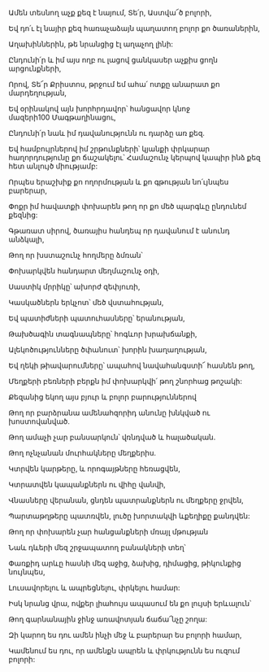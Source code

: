 Ամեն տեսնող աչք քեզ է նայում, Տե՛ր, Աստվա՜ծ բոլորի,

Եվ դո՛ւ էլ նայիր քեզ հառաչաձայն պաղատող բոլոր քո ծառաներին,

Աղախիններին, թե նրանցից էլ աղաչող լինի:

Ընդունի՛ր և իմ այս ողբ ու լացով ցանկասեր աչքիս ցողն արցունքների,

Որով, Տե՜ր Քրիստոս, թրջում եմ ահա՛ ոտքը անարատ քո մարդեղության,

Եվ օրինակով այն խորհրդավոր՝ հանցավոր կնոջ մազերի100 Մագթաղինացու,

Ընդունի՛ր նաև իմ դավանությունն ու դարձը առ քեզ.

Եվ համբույրներով իմ շրթունքների՝ կյանքի փրկարար հաղորդությունը քո ճաշակելու՝ Համաշունչ կերպով կապիր ինձ քեզ հետ անլույծ միությամբ:

Որպես երաշխիք քո ողորմության և քո գթության նո՛ւյնպես բարերար,

Փոքր իմ հավատքի փոխարեն թող որ քո մեծ պարգևը ընդունեմ քեզնից:

Գթառատ սիրով, ծառայիս հանդեպ որ դավանում է անունդ անձկալի,

Թող որ խստաշունչ հողմերը ձմռան՝

Փոխարկվեն հանդարտ մեղմաշունչ օդի,

Սաստիկ մրրիկը՝ ախորժ զեփյուռի,

Կասկածներն երկչոտ՝ մեծ վստահության,

Եվ պատիժների պատուհասները՝ երանության,

Թախծագին տագնապները՝ հոգևոր խրախճանքի,

Ալեկոծությունները ծփանուտ՝ խորին խաղաղության,

Եվ ղեկի թիավարումները՝ ապահով նավահանգստի՜ հասնեն թող,

Մեղքերի բեռների բերքն իմ փոխարկվի՛ թող շնորհաց թոշակի:

Քեզանից եկող այս բյուր և բոլոր բարություններով

Թող որ բարձրանա ամենահզորիդ անունը խնկված ու խոստովանված.

Թող ամաչի չար բանսարկուն՝ վռնդված և հալածական.

Թող ոչնչանան մուրհակները մեղքերիս.

Կտրվեն կարթերը, և որոգայթները հեռացվեն,

Կտրատվեն կապանքներն ու վիհը վանվի,

Վնասները վերանան, ցնդեն պատրանքներն ու մեղքերը ջրվեն,

Պարտաթղթերը պատռվեն, լուծը խորտակվի ևքեղիքը քանդվեն:

Թող որ փոխարեն չար հանցանքների մռայլ մթության

Նաև դևերի մեզ շրջապատող բանակների տեղ՝

Փառքիդ արևը հասնի մեզ աջից, ձախից, դիմացից, թիկունքից նույնպես,

Լուսավորելու և ապրեցնելու, փրկելու համար:

Իսկ նրանց վրա, ովքեր լիահույս ապասում են քո լույսի երևալուն՝

Թող գարնանային ջինջ առավոտյան ճաճա՜նչը շողա:

Զի կարող ես դու ամեն ինչի մեջ և բարերար ես բոլորի համար,

Կամենում ես դու, որ ամենքն ապրեն և փրկությունն ես ուզում բոլորի: